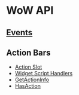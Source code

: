 # WoW API

## [Events](https://wowpedia.fandom.com/wiki/Events)

## Action Bars

-   [Action Slot](https://wowpedia.fandom.com/wiki/Action_slot)
-   [Widget Script Handlers](https://wowpedia.fandom.com/wiki/Widget_script_handlers)
-   [GetActionInfo](https://wowpedia.fandom.com/wiki/API_GetActionInfo)
-   [HasAction](https://wowpedia.fandom.com/wiki/API_HasAction)
